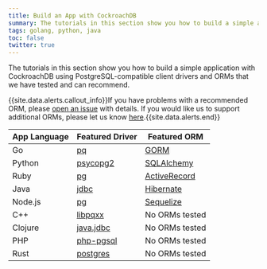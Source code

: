 ```yaml
---
title: Build an App with CockroachDB
summary: The tutorials in this section show you how to build a simple application with CockroachDB, using PostgreSQL-compatible client drivers and ORMs.
tags: golang, python, java
toc: false
twitter: true
---
```


The tutorials in this section show you how to build a simple application with CockroachDB using PostgreSQL-compatible client drivers and ORMs that we have tested and can recommend.

{{site.data.alerts.callout_info}}If you have problems with a recommended ORM, please <a href="https://github.com/cockroachdb/cockroach/issues/new">open an issue</a> with details. If you would like us to support additional ORMs, please let us know <a href="https://forum.cockroachlabs.com/t/orm-compatibility/49">here</a>.{{site.data.alerts.end}}

App Language | Featured Driver | Featured ORM
-------------|-----------------|-------------
Go | [pq](build-a-go-app-with-cockroachdb.html) | [GORM](build-a-go-app-with-cockroachdb-gorm.html)
Python | [psycopg2](build-a-python-app-with-cockroachdb.html) | [SQLAlchemy](build-a-python-app-with-cockroachdb-sqlalchemy.html)
Ruby | [pg](build-a-ruby-app-with-cockroachdb.html) | [ActiveRecord](build-a-ruby-app-with-cockroachdb-activerecord.html)
Java | [jdbc](build-a-java-app-with-cockroachdb.html) | [Hibernate](build-a-java-app-with-cockroachdb-hibernate.html)
Node.js | [pg](build-a-nodejs-app-with-cockroachdb.html) | [Sequelize](build-a-nodejs-app-with-cockroachdb-sequelize.html)
C++ | [libpqxx](build-a-c++-app-with-cockroachdb.html) | No ORMs tested
Clojure | [java.jdbc](build-a-clojure-app-with-cockroachdb.html) | No ORMs tested
PHP | [php-pgsql](build-a-php-app-with-cockroachdb.html) | No ORMs tested
Rust | [postgres](build-a-rust-app-with-cockroachdb.html) | No ORMs tested
